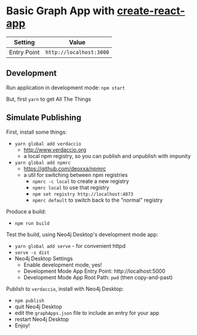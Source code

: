 # Basic Graph App with [create-react-app](https://github.com/facebookincubator/create-react-app)

| Setting | Value |
|---------|-------|
| Entry Point | `http://localhost:3000` |

## Development

Run application in development mode: `npm start`

But, first `yarn` to get All The Things

## Simulate Publishing

First, install some things:

- `yarn global add verdaccio`
  - http://www.verdaccio.org
  - a local npm registry, so you can publish and unpublish with impunity
- `yarn global add npmrc`
  - https://github.com/deoxxa/npmrc
  - a util for switching between npm registries
    - `npmrc -c local` to create a new registry
    - `npmrc local` to use that registry
    - `npm set registry http://localhost:4873`
    - `npmrc default` to switch back to the "normal" registry

Produce a build:     
- `npm run build`

Test the build, using Neo4j Desktop's development mode app:

- `yarn global add serve` - for convenient httpd
- `serve -s dist`
- Neo4j Desktop Settings
  - Enable development mode, yes!
  - Development Mode App Entry Point: http://localhost:5000
  - Development Mode App Root Path: `pwd` (then copy-and-past)

Publish to `verdaccio`, install with Neo4j Desktop:

- `npm publish`
- quit Neo4j Desktop
- edit the `graphApps.json` file to include an entry for your app
- restart Neo4j Desktop
- Enjoy!
